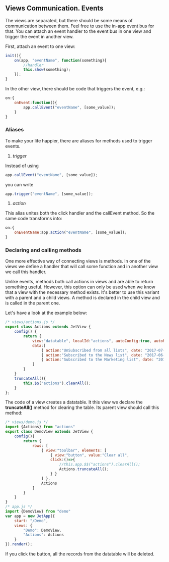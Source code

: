 ## Views Communication. Events

The views are separated, but there should be some means of communication between them. Feel free to use the in-app event bus for that. You can attach an event handler to the event bus in one view and trigger the event in another view.

First, attach an event to one view:

```js
init(){
    on(app, "eventName", function(something){
        //handler
        this.show(something);
    });
}
```

In the other view, there should be code that triggers the event, e.g.:

```js
on:{
    onEvent:function(){
        app.callEvent("eventName", [some_value]);
    }
}
```

### Aliases

To make your life happier, there are aliases for methods used to trigger events.

1. _trigger_

Instead of using

```js
app.callEvent("eventName", [some_value]);
```

you can write

```js
app.trigger("eventName", [some_value]);
```

1. _action_

This alias unites both the click handler and the callEvent method. So the same code transforms into:

```js
on:{
    onEventName:app.action("eventName", [some_value]);
}
```

### Declaring and calling methods

One more effective way of connecting views is methods. In one of the views we define a handler that will call some function and in another view we call this handler.

Unlike events, methods both call actions in views and are able to return something useful. However, this option can only be used when we know that a view with the necessary method exists. It's better to use this variant with a parent and a child views. A method is declared in the child view and is called in the parent one.

Let's have a look at the example below:

```js
/* views/actions.js */
export class Actions extends JetView {
    config() {
        return {
            view:"datatable", localId:"actions", autoConfig:true, autoheight:true, scroll:false,
            data:[
                { action:"UnSubscribed from all lists", date: "2017-07-12" },
                { action:"Subscribed to the News list", date: "2017-06-08" },
                { action:"Subscribed to the Marketing list", date: "2017-06-04" }
            ]
        }
    }
    truncateAll(){
        this.$$("actions").clearAll();
    }
};
```

The code of a view creates a datatable. It this view we declare the **truncateAll\(\)** method for clearing the table. Its parent view should call this method:

```js
/* views/demo.js */
import {Actions} from "actions"
export class DemoView extends JetView {
    config(){
        return {
            rows: [
                { view:"toolbar", elements: [
                    { view:"button", value:"Clear all",
                    click:()=>{
                        //this.app.$$("actions").clearAll();
                        Actions.truncateAll();
                    } }
                ] },
                Actions
            ]
        }
    }
}
/* app.js */
import {DemoView} from "demo"
var app = new JetApp({
    start: "/Demo",
    views: {
        "Demo": DemoView,
        "Actions": Actions
    }
}).render();
```

If you click the button, all the records from the datatable will be deleted.

